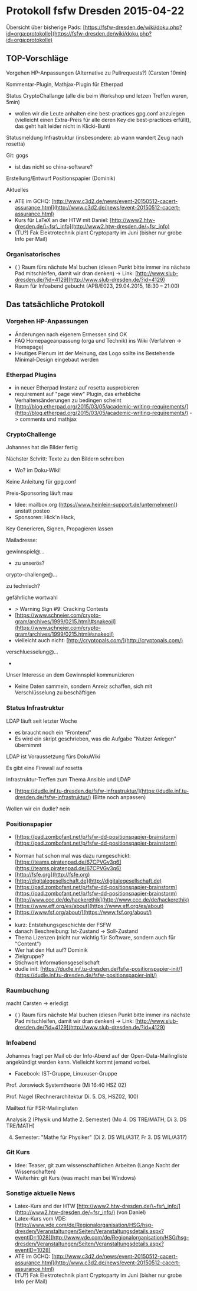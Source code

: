 Protokoll fsfw Dresden 2015-04-22
=================================

  
Übersicht über bisherige Pads:
[https://fsfw-dresden.de/wiki/doku.php?id=orga:protokolle](https://fsfw-dresden.de/wiki/doku.php?id=orga:protokolle)  
  
  

TOP-Vorschläge
--------------

Vorgehen HP-Anpassungen (Alternative zu Pullrequests?) (Carsten 10min)

Kommentar-Plugin, Mathjax-Plugin für Etherpad

Status CryptoChallange (alle die beim Workshop und letzen Treffen waren,
5min)

-   wollen wir die Leute anhalten eine best-practices gpg.conf anzulegen
    (vielleicht einen Extra-Preis für alle deren Key die best-practices
    erfüllt), das geht halt leider nicht in Klicki-Bunti

Statusmeldung Infrastruktur (insbesondere: ab wann wandert Zeug nach
rosetta)

Git: gogs

-   ist das nicht so china-software?

Erstellung/Entwurf Positionspapier (Dominik)

Aktuelles

-   ATE im GCHQ:
    [http://www.c3d2.de/news/event-20150512-cacert-assurance.html](http://www.c3d2.de/news/event-20150512-cacert-assurance.html)
-   Kurs für LaTeX an der HTW mit Daniel:
    [http://www2.htw-dresden.de/\~fsr\_info](http://www2.htw-dresden.de/~fsr_info)
-   (TU?) Fak Elektrotechnik plant Cryptoparty im Juni (bisher nur grobe
    Info per Mail)

  

### Organisatorisches

-   ( ) Raum fürs nächste Mal buchen (diesen Punkt bitte immer ins
    nächste Pad mitschleifen, damit wir dran denken) -\> Link:
    [http://www.slub-dresden.de/?id=4129](http://www.slub-dresden.de/?id=4129)
-   Raum für Infoabend gebucht (APB/E023, 29.04.2015, 18:30 – 21:00)

  

Das tatsächliche Protokoll
--------------------------

  

### Vorgehen HP-Anpassungen

-   Änderungen nach eigenem Ermessen sind OK
-   FAQ Homepageanpassung (orga und Technik) ins Wiki (Verfahren -\>
    Homepage)
-   Heutiges Plenum ist der Meinung, das Logo sollte ins Bestehende
    Minimal-Design eingebaut werden

  

### Etherpad Plugins

-   in neuer Etherpad Instanz auf rosetta ausprobieren
-   requirement auf "page view" Plugin, das erhebliche
    Verhaltensänderungen zu bedingen scheint
-   [http://blog.etherpad.org/2015/03/05/academic-writing-requirements/](http://blog.etherpad.org/2015/03/05/academic-writing-requirements/)
    -\> comments und mathjax

  

### CryptoChallenge

Johannes hat die Bilder fertig

Nächster Schritt: Texte zu den Bildern schreiben

-   Wo? im Doku-Wiki!

Keine Anleitung für gpg.conf

Preis-Sponsoring läuft mau

-   Idee: mailbox.org
    ([https://www.heinlein-support.de/unternehmen)](https://www.heinlein-support.de/unternehmen))
    anstatt posteo
-   Sponsoren: Hick'n Hack,

Key Generieren, Signen, Propagieren lassen

Mailadresse:

gewinnspiel@...

-   zu unserös?

crypto-challenge@...

zu technisch?

gefährliche wortwahl

-   \> Warning Sign \#9: Cracking Contests
-   [https://www.schneier.com/crypto-gram/archives/1999/0215.html\#snakeoil](https://www.schneier.com/crypto-gram/archives/1999/0215.html#snakeoil)
-   vielleicht auch nicht:
    [http://cryptopals.com/](http://cryptopals.com/)

verschluesselung@...

-     

Unser Interesse an dem Gewinnspiel kommunizieren

-   Keine Daten sammeln, sondern Anreiz schaffen, sich mit
    Verschlüsselung zu beschäftigen

  

### Status Infrastruktur

LDAP läuft seit letzter Woche

-   es braucht noch ein "Frontend"
-   Es wird ein skript geschrieben, was die Aufgabe "Nutzer Anlegen"
    übernimmt

LDAP ist Voraussetzung fürs DokuWiki

Es gibt eine Firewall auf rosetta

Infrastruktur-Treffen zum Thema Ansible und LDAP

-   [https://dudle.inf.tu-dresden.de/fsfw-infrastruktur/](https://dudle.inf.tu-dresden.de/fsfw-infrastruktur/)
    (Bitte noch anpassen)

Wollen wir ein dudle? nein

  

### Positionspapier

-   [https://pad.zombofant.net/p/fsfw-dd-positionspapier-brainstorm](https://pad.zombofant.net/p/fsfw-dd-positionspapier-brainstorm)
-     
-   Norman hat schon mal was dazu rumgeschickt:
    [https://teams.piratenpad.de/67CPVGv3q6](https://teams.piratenpad.de/67CPVGv3q6)
-   [http://fsfe.org](http://fsfe.org)
-   [http://digitalegesellschaft.de](http://digitalegesellschaft.de)
-   [https://pad.zombofant.net/p/fsfw-dd-positionspapier-brainstorm](https://pad.zombofant.net/p/fsfw-dd-positionspapier-brainstorm)
-   [http://www.ccc.de/de/hackerethik](http://www.ccc.de/de/hackerethik)
-   [https://www.eff.org/es/about](https://www.eff.org/es/about)
-   [https://www.fsf.org/about/](https://www.fsf.org/about/)
-     
-   kurz: Entstehungsgeschichte der FSFW
-   danach Beschreibung: Ist-Zustand -\> Soll-Zustand
-   Thema Lizenzen (nicht nur wichtig für Software, sondern auch für
    "Content")
-   Wer hat den Hut auf? Dominik
-   Zielgruppe?
-   Stichwort Informationsgesellschaft
-   dudle init:
    [https://dudle.inf.tu-dresden.de/fsfw-positionspapier-init/](https://dudle.inf.tu-dresden.de/fsfw-positionspapier-init/)

  

### Raumbuchung

macht Carsten -\> erledigt  

-   ( ) Raum fürs nächste Mal buchen (diesen Punkt bitte immer ins
    nächste Pad mitschleifen, damit wir dran denken) -\> Link:
    [http://www.slub-dresden.de/?id=4129](http://www.slub-dresden.de/?id=4129)

  

### Infoabend

Johannes fragt per Mail ob der Info-Abend auf der Open-Data-Mailingliste
angekündigt werden kann. Vielleicht kommt jemand vorbei.

-   Facebook: IST-Gruppe, Linuxuser-Gruppe

Prof. Jorswieck Systemtheorie (Mi 16:40 HSZ 02)

Prof. Nagel (Rechnerarchitektur Di. 5. DS, HSZ02, 100)

Mailtext für FSR-Mailinglisten

Analysis 2 (Physik und Mathe 2. Semester) (Mo 4. DS TRE/MATH, Di 3. DS
TRE/MATH)

4. Semester: "Mathe für Physiker" (Di 2. DS WIL/A317, Fr 3. DS WIL/A317)

  

### Git Kurs

-   Idee: Teaser, git zum wissenschaftlichen Arbeiten (Lange Nacht der
    Wissenschaften)
-   Weiterhin: git Kurs (was macht man bei Windows)

  

### Sonstige aktuelle News

-   Latex-Kurs and der HTW
    [http://www2.htw-dresden.de/\~fsr\_info/](http://www2.htw-dresden.de/~fsr_info/)
    (von Daniel)
-   Latex-Kurs vom VDE:
    [http://www.vde.com/de/Regionalorganisation/HSG/hsg-dresden/Veranstaltungen/Seiten/Veranstaltungsdetails.aspx?eventID=1028](http://www.vde.com/de/Regionalorganisation/HSG/hsg-dresden/Veranstaltungen/Seiten/Veranstaltungsdetails.aspx?eventID=1028)
-   ATE im GCHQ:
    [http://www.c3d2.de/news/event-20150512-cacert-assurance.html](http://www.c3d2.de/news/event-20150512-cacert-assurance.html)
-   (TU?) Fak Elektrotechnik plant Cryptoparty im Juni (bisher nur grobe
    Info per Mail)

  

